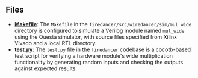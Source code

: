 
## Files
- **[Makefile](mul_wide/Makefile.driver.md)**: The `Makefile` in the `firedancer/src/wiredancer/sim/mul_wide` directory is configured to simulate a Verilog module named `mul_wide` using the Questa simulator, with source files specified from Xilinx Vivado and a local RTL directory.
- **[test.py](mul_wide/test.py.driver.md)**: The `test.py` file in the `firedancer` codebase is a cocotb-based test script for verifying a hardware module's wide multiplication functionality by generating random inputs and checking the outputs against expected results.
